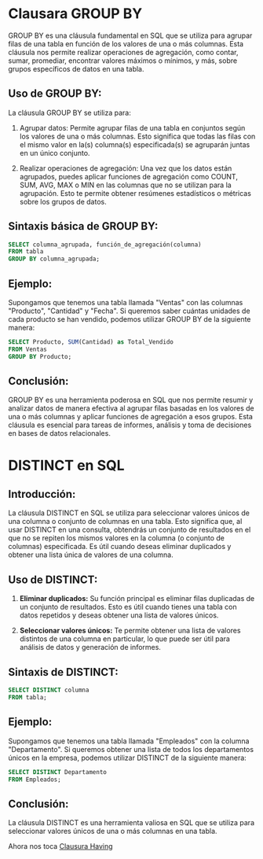 # Clausara GROUP BY

GROUP BY es una cláusula fundamental en SQL que se utiliza para agrupar filas de una tabla en función de los valores de una o más columnas. Esta cláusula nos permite realizar operaciones de agregación, como contar, sumar, promediar, encontrar valores máximos o mínimos, y más, sobre grupos específicos de datos en una tabla.

## Uso de GROUP BY:

La cláusula GROUP BY se utiliza para:

1. Agrupar datos: Permite agrupar filas de una tabla en conjuntos según los valores de una o más columnas. Esto significa que todas las filas con el mismo valor en la(s) columna(s) especificada(s) se agruparán juntas en un único conjunto.

2. Realizar operaciones de agregación: Una vez que los datos están agrupados, puedes aplicar funciones de agregación como COUNT, SUM, AVG, MAX o MIN en las columnas que no se utilizan para la agrupación. Esto te permite obtener resúmenes estadísticos o métricas sobre los grupos de datos.

## Sintaxis básica de GROUP BY:

```sql
SELECT columna_agrupada, función_de_agregación(columna)
FROM tabla
GROUP BY columna_agrupada;
```

## Ejemplo:

Supongamos que tenemos una tabla llamada "Ventas" con las columnas "Producto", "Cantidad" y "Fecha". Si queremos saber cuántas unidades de cada producto se han vendido, podemos utilizar GROUP BY de la siguiente manera:

```sql
SELECT Producto, SUM(Cantidad) as Total_Vendido
FROM Ventas
GROUP BY Producto;
```

## Conclusión:

GROUP BY es una herramienta poderosa en SQL que nos permite resumir y analizar datos de manera efectiva al agrupar filas basadas en los valores de una o más columnas y aplicar funciones de agregación a esos grupos. Esta cláusula es esencial para tareas de informes, análisis y toma de decisiones en bases de datos relacionales.

# DISTINCT en SQL

## Introducción:

La cláusula DISTINCT en SQL se utiliza para seleccionar valores únicos de una columna o conjunto de columnas en una tabla. Esto significa que, al usar DISTINCT en una consulta, obtendrás un conjunto de resultados en el que no se repiten los mismos valores en la columna (o conjunto de columnas) especificada. Es útil cuando deseas eliminar duplicados y obtener una lista única de valores de una columna.

## Uso de DISTINCT:

1. **Eliminar duplicados:** Su función principal es eliminar filas duplicadas de un conjunto de resultados. Esto es útil cuando tienes una tabla con datos repetidos y deseas obtener una lista de valores únicos.

2. **Seleccionar valores únicos:** Te permite obtener una lista de valores distintos de una columna en particular, lo que puede ser útil para análisis de datos y generación de informes.

## Sintaxis de DISTINCT:

```sql
SELECT DISTINCT columna
FROM tabla;
```

## Ejemplo:

Supongamos que tenemos una tabla llamada "Empleados" con la columna "Departamento". Si queremos obtener una lista de todos los departamentos únicos en la empresa, podemos utilizar DISTINCT de la siguiente manera:

```sql
SELECT DISTINCT Departamento
FROM Empleados;
```

## Conclusión:

La cláusula DISTINCT es una herramienta valiosa en SQL que se utiliza para seleccionar valores únicos de una o más columnas en una tabla.

Ahora nos toca [Clausura Having](./5-Having.md)
